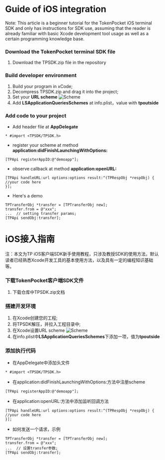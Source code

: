 # Guide of iOS integration

Note: This article is a beginner tutorial for the TokenPocket iOS terminal SDK and only has instructions for SDK use, assuming that the reader is already familiar with basic Xcode development tool usage as well as a certain programming knowledge base.

### Download the TokenPocket terminal SDK file 
1. Download the TPSDK.zip file in the repository

### Build developer environment
1. Build your program in xCode;
2. Decompress TPSDK.zip and drag it into the project;
3. Set your **URL scheme**
![Scheme](http://thyrsi.com/t6/369/1536745754x-1566679533.png)
4. Add **LSApplicationQueriesSchemes** at info.plist，value with **tpoutside**

### Add code to your project
* Add header file at **AppDelegate**

```
* #import <TPSDK/TPSDK.h>
```
* register your scheme at method **application:didFinishLaunchingWithOptions:**
```
[TPApi registerAppID:@"demoapp"];
```

* observe callback at method **application:openURL:**

```
[TPApi handleURL:url options:options result:^(TPRespObj *respObj) {
//your code here
}];
```

* Here's a demo 

```
TPTransferObj *transfer = [TPTransferObj new];
transfer.from = @"xxx";
...  // setting transfer params;
[TPApi sendObj:transfer];

```








# iOS接入指南
注：本文为TP iOS客户端SDK新手使用教程，只涉及教授SDK的使用方法，默认读者已经熟悉Xcode开发工具的基本使用方法，以及具有一定的编程知识基础等。

### 下载TokenPocket客户端SDK文件
1. 下载仓库中TPSDK.zip文档

### 搭建开发环境
1. 在Xcode创建您的工程;
2. 将TPSDK解压，并拉入工程目录中;
3. 在Xcode设置URL scheme
![Scheme](http://thyrsi.com/t6/369/1536745754x-1566679533.png)
4. 在info.plist中**LSApplicationQueriesSchemes**下添加一项，值为**tpoutside**

### 添加执行代码
* 在AppDelegate中添加头文件
```
* #import <TPSDK/TPSDK.h>
```
* 在application:didFinishLaunchingWithOptions:方法中注册scheme
```
[TPApi registerAppID:@"demoapp"];
```

* 在application:openURL:方法中添加监听回调方法

```
[TPApi handleURL:url options:options result:^(TPRespObj *respObj) {
//your code here
}];
```

* 如何发送一个请求，示例

```
TPTransferObj *transfer = [TPTransferObj new];
transfer.from = @"xxx";
...  // 设置transfer参数;
[TPApi sendObj:transfer];

```
